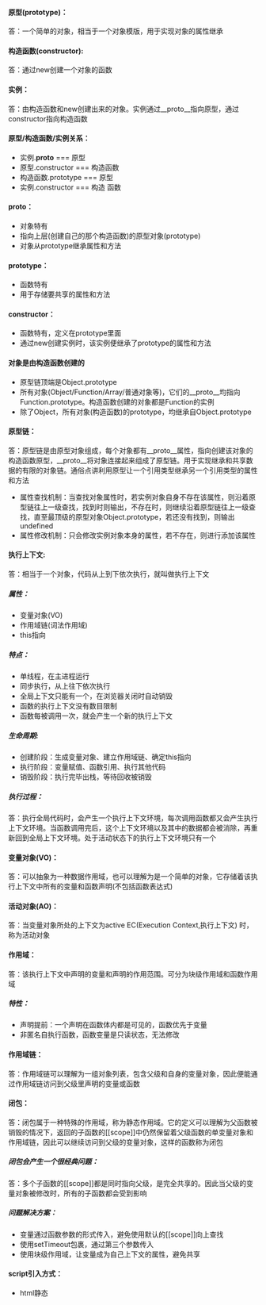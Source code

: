 #### 原型(prototype)：
答：一个简单的对象，相当于一个对象模版，用于实现对象的属性继承
#### 构造函数(constructor):
答：通过new创建一个对象的函数

#### 实例：
答：由构造函数和new创建出来的对象。实例通过__proto__指向原型，通过constructor指向构造函数

#### 原型/构造函数/实例关系：
* 实例.__proto__ === 原型
* 原型.constructor === 构造函数
* 构造函数.prototype === 原型
* 实例.constructor === 构造 函数

#### __proto__：
* 对象特有
* 指向上层(创建自己的那个构造函数)的原型对象(prototype)
* 对象从prototype继承属性和方法

#### prototype：
* 函数特有
* 用于存储要共享的属性和方法

#### constructor：
* 函数特有，定义在prototype里面
* 通过new创建实例时，该实例便继承了prototype的属性和方法

#### 对象是由构造函数创建的
* 原型链顶端是Object.prototype
* 所有对象(Object/Function/Array/普通对象等)，它们的__proto__均指向Function.prototype。构造函数创建的对象都是Function的实例
* 除了Object，所有对象(构造函数)的prototype，均继承自Object.prototype


#### 原型链：
答：原型链是由原型对象组成，每个对象都有__proto__属性，指向创建该对象的构造函数原型，__proto__将对象连接起来组成了原型链。用于实现继承和共享数据的有限的对象链。通俗点讲利用原型让一个引用类型继承另一个引用类型的属性和方法
* 属性查找机制：当查找对象属性时，若实例对象自身不存在该属性，则沿着原型链往上一级查找，找到时则输出，不存在时，则继续沿着原型链往上一级查找，直至最顶级的原型对象Object.prototype，若还没有找到，则输出undefined
* 属性修改机制：只会修改实例对象本身的属性，若不存在，则进行添加该属性

#### 执行上下文:
答：相当于一个对象，代码从上到下依次执行，就叫做执行上下文

##### 属性：
* 变量对象(VO)
* 作用域链(词法作用域)
* this指向

##### 特点：
* 单线程，在主进程运行
* 同步执行，从上往下依次执行
* 全局上下文只能有一个，在浏览器关闭时自动销毁
* 函数的执行上下文没有数目限制
* 函数每被调用一次，就会产生一个新的执行上下文

##### 生命周期:
* 创建阶段：生成变量对象、建立作用域链、确定this指向
* 执行阶段：变量赋值、函数引用、执行其他代码
* 销毁阶段：执行完毕出栈，等待回收被销毁

##### 执行过程：
答：执行全局代码时，会产生一个执行上下文环境，每次调用函数都又会产生执行上下文环境。当函数调用完后，这个上下文环境以及其中的数据都会被消除，再重新回到全局上下文环境。处于活动状态下的执行上下文环境只有一个

#### 变量对象(VO)：
答：可以抽象为一种数据作用域，也可以理解为是一个简单的对象，它存储着该执行上下文中所有的变量和函数声明(不包括函数表达式)

#### 活动对象(AO)：
答：当变量对象所处的上下文为active EC(Execution Context,执行上下文) 时，称为活动对象

#### 作用域：
答：该执行上下文中声明的变量和声明的作用范围。可分为块级作用域和函数作用域

##### 特性：
* 声明提前：一个声明在函数体内都是可见的，函数优先于变量
* 非匿名自执行函数，函数变量是只读状态，无法修改

#### 作用域链：
答：作用域链可以理解为一组对象列表，包含父级和自身的变量对象，因此便能通过作用域链访问到父级里声明的变量或函数

#### 闭包：
答：闭包属于一种特殊的作用域，称为静态作用域。它的定义可以理解为父函数被销毁的情况下，返回的子函数的[[scope]]中仍然保留着父级函数的单变量对象和作用域链，因此可以继续访问到父级的变量对象，这样的函数称为闭包

##### 闭包会产生一个很经典问题：
答：多个子函数的[[scope]]都是同时指向父级，是完全共享的。因此当父级的变量对象被修改时，所有的子函数都会受到影响

##### 问题解决方案：
* 变量通过函数参数的形式传入，避免使用默认的[[scope]]向上查找
* 使用setTimeout包裹，通过第三个参数传入
* 使用块级作用域，让变量成为自己上下文的属性，避免共享

#### script引入方式：
* html静态<script>引入
* js动态插入<script>
* <script defer>：延迟加载，元素解析完后执行
* <script async>：异步加载，但执行时会阻塞元素渲染

#### 对象的拷贝：
* 浅拷贝：以赋值的形式拷贝引用对象，扔指向同一个地址，修改时原对象也会受到影响
    * Object.assign
    * 展开运算符(...)
* 深拷贝：完全拷贝一个新对象，修改时原对象不再受到任何影响
    * JSON.parse(JSON.stringify(obj))：性能最快
        * 具有循环引用的对象时，报错
        * 当值为函数、undefined、symbol时，无法拷贝
    * 递归进行逐一赋值

#### new运算符的执行过程：
* 新生成一个对象
* 链接到原型：obj._proto_ = Con.prototype
* 绑定this： apply
* 返回新对象(若构造函数有自己的return时，返回该值)

#### instanceof原理：
答：能在实例的原型对象链中找到该构造函数的prototype属性所指向的原型对象，就返回true

```javascript
// __proto__: 代表原型对象链
instance.[__proto__...] === instance.constructor.prototype
// return true
```
#### 代码的复用：
答：当发现任何代码开始写第二遍时，就要开始考虑如何复用。

##### 代码复用方式：
* 函数封装
* 继承
* 复制extend
* 混入mixin
* 借用apply/call

#### ☆继承：
答：JavaScript中支持继承，但不支持接口继承，实现继承的主要依靠是原型链来实现的
* 原型链：利用原型让一个引用类型继承另一个引用类型的属性和方法
    * 缺点1: 包含引用类型值的原型属性会被所有示例共享，这会导致对一个实例修改会影响另一个实例 
    * 缺点2: 在创建子类型的实例时，不能向超类型的构造函数中传递参数
* 构造函数：在子类型构造函数的内部调用超类型的构造函数。 通过使用apply()和call()方法可以在新创建的对象上执行构造函数
    * 优点：可以在子类型构造函数中向超类型构造函数传递参数
    * 缺点1: 无法避免构造函数模式存在的问题，方法都在构造函数中定义，因此无法复用函数
    * 缺点2：在超类型的原型中定义的方法，对子类型而言是不可见的，因此这种技术很少单独使用
* 组合继承：将原型链和借用构造函数来实现对实例属性的继承。既通过在原型上定义方法实现了函数的复用，又能保证每个实例都有它自己的属性
    * 优点：避免了原型链和借用构造函数的确定，融合了他们的优点，是JavaScript中最常用的继承模式。isntanceof和isprototypeOf()也能够用于识别基于组合继承创建的对象
* 原型式继承
* 寄生式继承
* 寄生组合式继承

#### 类型转换：
在JS中使用运算符号或对比符时，会自动隐式转换，规则：
* -、*、/、%：一律转换成数值后计算
* +：
    * 数字 + 对象，优先调用对象的valueOf -> toString
    * 数字 + 字符串 = 字符串，运算顺序从左到右
    * 数字 + boolean/null -> 数字
    * 数字 + undefined -> NaN
* [1].toString() === '1'
* {}.toString() === '[object object]'
* NaN !== NaN、+undefined为NaN

#### 类型判断：
* 基本类型(null): 使用String(null)
* 基本类型(string/number/boolean/undefined) + function：直接使用typeof判断
* 引用类型(Array/Date/RegExp/Error)：调用toString后根据[object XXX]进行判断

```javascript
// 判断封装
let class2type = {}
'Array Date RegExp Object Error'.split(' ').forEach(e => class2type[ '[object ' + e + ']' ] = e.toLowerCase()) 

function type(obj) {
    if (obj == null) return String(obj)
    return typeof obj === 'object' ? class2type[ Object.prototype.toString.call(obj) ] || 'object' : typeof obj
}
```
#### 模块化：
答：它大大提高了项目的可维护性、可拓展和可协作性。在浏览器中使用ES6的模块化支持，在Node中使用commonjs的模块化支持
* 分类
    * es6：import/export
    * commonjs: require/module.exports/exports
    * amd: require/defined
* require 与 import区别
    * require支持动态导入；import不支持，正在提案(babel下可支持)
    * require是同步导入；import属于异步导入
    * require是值拷贝，导出值变化不会影响到导入值；import指向的内存地址，导入值会随导出值而变化

#### 防抖与节流：
答：防抖与节流函数是一种最常用的高频触发优化方式，能对性能有较大的帮助
* 防抖(debounce): 将多次高频操作优化为只在最后一次执行，通常使用场景是：用户输入，只需再输入完成后做一次输入校验即可

```javascript
function debounce(fn, wait, immediate){
    let timer = null;
    return function(){
        let args = arguments;
        let context = this;
        if(immediate && !timer){
            fn.apply(context, args);
        }
        if(timer) clearTimeout(timer)
        timer = setTimeout(()=>{
            fn.apply(context, args)
        }, wait)
    }
}
```

* 节流(throttle)：每隔一段时间后执行一次，也就是降低频率，将高频操作优化成低频操作，通常使用场景：滚动条事件/resize事件，通常每隔100~500ms执行一次即可
```javascript
function throttle(fn, wait, immediate){
    let timer = null;
    let callNow = immediate;
    return function(){
        let context = this;
        let args = arguments;
        if(callNow){
            fn.apply(context, args);
            callNow = false;
        }
        if(!timer){
            timer = setTimeout(()=>{
                fn.apply(context, args);
                timer = null
            }, wait)
        }
    }
}
``` 
#### 函数执行改变this:
答：由于JS设计原理，在函数中，可以引用运行环境中的变量。因此就需要一个机制来让我们可以在函数体内部获取到当前的运行环境，这就是this
* 函数的运行环境：
    * obj.fn()：this === obj
    * fn()：this === window
* 手动修改this指向：
    * call: fn.call(target, 1, 2)
    * apply: fn.apply(target, [1, 2])
    * bind: fn.bind(target)(1, 2)

#### ES6/ES7:
* 声明
    * let/const：块级作用域、不存在变量提升、暂时性死区、不允许重复声明
    * const：声明常量、无法修改
* 解构赋值
* class/extend：类声明与继承
* Set/Map：新的数据类型
* 异步解决方案：
    * Promise的使用与实现
    * generator:
        * yield: 暂停代码
        * next(): 继续执行代码
        * await/async：generator的语法糖，babel中基于promise实现

#### AST：
答：抽象语法树(Abstract Syntax Tree)，是将代码逐字母解析成树桩对象的形式。这是语言之间的转换、代码语法检查、代码风格检查、代码格式化、代码高亮、代码错误提示、代码自动补全等等的基础

#### babel编译原理：
* babylon将ES6/ES7代码解析成AST
* babel-traverser对AST进行遍历转译，得到新的AST
* 新AST通过babel-generator转换成ES5

#### 函数柯理化：
答：在一个函数中，首先填充几个参数，然后再返回一个新的函数的技术，称为函数的柯理化。通常可用于在不侵入函数的前提下，为函数预置通用参数，供多次重复调用

#### 数组：
* map：遍历数组，返回回调返回值组成的新数组
* forEach：无法break，可以用try/catch中throw new Error来停止
* filter: 过滤
* some：有一项返回true，则整体为true
* every：有一项返回false，则整体为false
* join：通过指定连接符生成字符串
* push/pop：末尾推入和弹出，改变原数组，返回推入/弹出项
* unshift/shift：头部推入和弹出，改变原数组，返回操作项
* sort(fn)/reverse：排序与反转，改变原数组
* concat：连接数组，不影响原数组，浅拷贝
* slice(start, end)：返回截断后的新数组，不改变原数组
* splice(start, number, value...)：返回删除元素组成的数组，value为插入项，改变原数组
* indexOf/lastIndexOf(value, fromIndex)：查找数组项，返回对应的下标
* reduce/reduceRight(fb(pre, cur), defaultPrev)：两两执行，prev为上次化简函数的return值，cur为当前值(从第二项开始)
* 数组乱序：
```javascript
var arr = [1, 2, 3, 4, 5, 6];
arr.sort(function(){
    return Math.random() - 0.5;
})
```
* 数组拆解：flat:[1, [2, 3]] --> [1, 2, 3]
```javascript
Array.prototype.flat = function(){
    return this.toString().split(',').map(item => +item)
}
```

    














